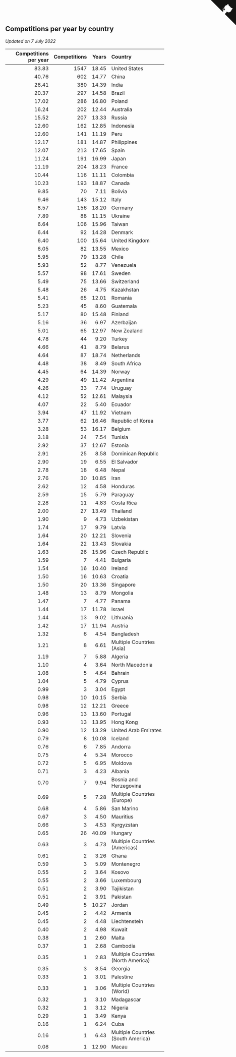 ## Competitions per year by country

*Updated on  7 July 2022*

| Competitions per year | Competitions | Years | Country |
| ---: | ---: | ---: | :--- |
| 83.83 | 1547 | 18.45 | United States |
| 40.76 | 602 | 14.77 | China |
| 26.41 | 380 | 14.39 | India |
| 20.37 | 297 | 14.58 | Brazil |
| 17.02 | 286 | 16.80 | Poland |
| 16.24 | 202 | 12.44 | Australia |
| 15.52 | 207 | 13.33 | Russia |
| 12.60 | 162 | 12.85 | Indonesia |
| 12.60 | 141 | 11.19 | Peru |
| 12.17 | 181 | 14.87 | Philippines |
| 12.07 | 213 | 17.65 | Spain |
| 11.24 | 191 | 16.99 | Japan |
| 11.19 | 204 | 18.23 | France |
| 10.44 | 116 | 11.11 | Colombia |
| 10.23 | 193 | 18.87 | Canada |
| 9.85 | 70 | 7.11 | Bolivia |
| 9.46 | 143 | 15.12 | Italy |
| 8.57 | 156 | 18.20 | Germany |
| 7.89 | 88 | 11.15 | Ukraine |
| 6.64 | 106 | 15.96 | Taiwan |
| 6.44 | 92 | 14.28 | Denmark |
| 6.40 | 100 | 15.64 | United Kingdom |
| 6.05 | 82 | 13.55 | Mexico |
| 5.95 | 79 | 13.28 | Chile |
| 5.93 | 52 | 8.77 | Venezuela |
| 5.57 | 98 | 17.61 | Sweden |
| 5.49 | 75 | 13.66 | Switzerland |
| 5.48 | 26 | 4.75 | Kazakhstan |
| 5.41 | 65 | 12.01 | Romania |
| 5.23 | 45 | 8.60 | Guatemala |
| 5.17 | 80 | 15.48 | Finland |
| 5.16 | 36 | 6.97 | Azerbaijan |
| 5.01 | 65 | 12.97 | New Zealand |
| 4.78 | 44 | 9.20 | Turkey |
| 4.66 | 41 | 8.79 | Belarus |
| 4.64 | 87 | 18.74 | Netherlands |
| 4.48 | 38 | 8.49 | South Africa |
| 4.45 | 64 | 14.39 | Norway |
| 4.29 | 49 | 11.42 | Argentina |
| 4.26 | 33 | 7.74 | Uruguay |
| 4.12 | 52 | 12.61 | Malaysia |
| 4.07 | 22 | 5.40 | Ecuador |
| 3.94 | 47 | 11.92 | Vietnam |
| 3.77 | 62 | 16.46 | Republic of Korea |
| 3.28 | 53 | 16.17 | Belgium |
| 3.18 | 24 | 7.54 | Tunisia |
| 2.92 | 37 | 12.67 | Estonia |
| 2.91 | 25 | 8.58 | Dominican Republic |
| 2.90 | 19 | 6.55 | El Salvador |
| 2.78 | 18 | 6.48 | Nepal |
| 2.76 | 30 | 10.85 | Iran |
| 2.62 | 12 | 4.58 | Honduras |
| 2.59 | 15 | 5.79 | Paraguay |
| 2.28 | 11 | 4.83 | Costa Rica |
| 2.00 | 27 | 13.49 | Thailand |
| 1.90 | 9 | 4.73 | Uzbekistan |
| 1.74 | 17 | 9.79 | Latvia |
| 1.64 | 20 | 12.21 | Slovenia |
| 1.64 | 22 | 13.43 | Slovakia |
| 1.63 | 26 | 15.96 | Czech Republic |
| 1.59 | 7 | 4.41 | Bulgaria |
| 1.54 | 16 | 10.40 | Ireland |
| 1.50 | 16 | 10.63 | Croatia |
| 1.50 | 20 | 13.36 | Singapore |
| 1.48 | 13 | 8.79 | Mongolia |
| 1.47 | 7 | 4.77 | Panama |
| 1.44 | 17 | 11.78 | Israel |
| 1.44 | 13 | 9.02 | Lithuania |
| 1.42 | 17 | 11.94 | Austria |
| 1.32 | 6 | 4.54 | Bangladesh |
| 1.21 | 8 | 6.61 | Multiple Countries (Asia) |
| 1.19 | 7 | 5.88 | Algeria |
| 1.10 | 4 | 3.64 | North Macedonia |
| 1.08 | 5 | 4.64 | Bahrain |
| 1.04 | 5 | 4.79 | Cyprus |
| 0.99 | 3 | 3.04 | Egypt |
| 0.98 | 10 | 10.15 | Serbia |
| 0.98 | 12 | 12.21 | Greece |
| 0.96 | 13 | 13.60 | Portugal |
| 0.93 | 13 | 13.95 | Hong Kong |
| 0.90 | 12 | 13.29 | United Arab Emirates |
| 0.79 | 8 | 10.08 | Iceland |
| 0.76 | 6 | 7.85 | Andorra |
| 0.75 | 4 | 5.34 | Morocco |
| 0.72 | 5 | 6.95 | Moldova |
| 0.71 | 3 | 4.23 | Albania |
| 0.70 | 7 | 9.94 | Bosnia and Herzegovina |
| 0.69 | 5 | 7.28 | Multiple Countries (Europe) |
| 0.68 | 4 | 5.86 | San Marino |
| 0.67 | 3 | 4.50 | Mauritius |
| 0.66 | 3 | 4.53 | Kyrgyzstan |
| 0.65 | 26 | 40.09 | Hungary |
| 0.63 | 3 | 4.73 | Multiple Countries (Americas) |
| 0.61 | 2 | 3.26 | Ghana |
| 0.59 | 3 | 5.09 | Montenegro |
| 0.55 | 2 | 3.64 | Kosovo |
| 0.55 | 2 | 3.66 | Luxembourg |
| 0.51 | 2 | 3.90 | Tajikistan |
| 0.51 | 2 | 3.91 | Pakistan |
| 0.49 | 5 | 10.27 | Jordan |
| 0.45 | 2 | 4.42 | Armenia |
| 0.45 | 2 | 4.48 | Liechtenstein |
| 0.40 | 2 | 4.98 | Kuwait |
| 0.38 | 1 | 2.60 | Malta |
| 0.37 | 1 | 2.68 | Cambodia |
| 0.35 | 1 | 2.83 | Multiple Countries (North America) |
| 0.35 | 3 | 8.54 | Georgia |
| 0.33 | 1 | 3.01 | Palestine |
| 0.33 | 1 | 3.06 | Multiple Countries (World) |
| 0.32 | 1 | 3.10 | Madagascar |
| 0.32 | 1 | 3.12 | Nigeria |
| 0.29 | 1 | 3.49 | Kenya |
| 0.16 | 1 | 6.24 | Cuba |
| 0.16 | 1 | 6.43 | Multiple Countries (South America) |
| 0.08 | 1 | 12.90 | Macau |


<a href="https://github.com/jonatanklosko/wca_statistics" class="github-corner" aria-label="View source on Github"><svg width="80" height="80" viewBox="0 0 250 250" style="fill:#151513; color:#fff; position: absolute; top: 0; border: 0; right: 0;" aria-hidden="true"><path d="M0,0 L115,115 L130,115 L142,142 L250,250 L250,0 Z"></path><path d="M128.3,109.0 C113.8,99.7 119.0,89.6 119.0,89.6 C122.0,82.7 120.5,78.6 120.5,78.6 C119.2,72.0 123.4,76.3 123.4,76.3 C127.3,80.9 125.5,87.3 125.5,87.3 C122.9,97.6 130.6,101.9 134.4,103.2" fill="currentColor" style="transform-origin: 130px 106px;" class="octo-arm"></path><path d="M115.0,115.0 C114.9,115.1 118.7,116.5 119.8,115.4 L133.7,101.6 C136.9,99.2 139.9,98.4 142.2,98.6 C133.8,88.0 127.5,74.4 143.8,58.0 C148.5,53.4 154.0,51.2 159.7,51.0 C160.3,49.4 163.2,43.6 171.4,40.1 C171.4,40.1 176.1,42.5 178.8,56.2 C183.1,58.6 187.2,61.8 190.9,65.4 C194.5,69.0 197.7,73.2 200.1,77.6 C213.8,80.2 216.3,84.9 216.3,84.9 C212.7,93.1 206.9,96.0 205.4,96.6 C205.1,102.4 203.0,107.8 198.3,112.5 C181.9,128.9 168.3,122.5 157.7,114.1 C157.9,116.9 156.7,120.9 152.7,124.9 L141.0,136.5 C139.8,137.7 141.6,141.9 141.8,141.8 Z" fill="currentColor" class="octo-body"></path></svg></a><style>.github-corner:hover .octo-arm{animation:octocat-wave 560ms ease-in-out}@keyframes octocat-wave{0%,100%{transform:rotate(0)}20%,60%{transform:rotate(-25deg)}40%,80%{transform:rotate(10deg)}}@media (max-width:500px){.github-corner:hover .octo-arm{animation:none}.github-corner .octo-arm{animation:octocat-wave 560ms ease-in-out}}</style>

